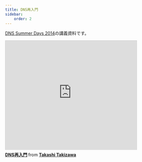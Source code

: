 ```yaml
---
title: DNS再入門
sidebar:
    order: 2
---
```

[DNS Summer Days 2014](http://dnsops.jp/event20140626.html)の講義資料です。

<iframe src="https://www.slideshare.net/slideshow/embed_code/8365175" width="427" height="356" frameborder="0" marginwidth="0" marginheight="0" scrolling="no" style="border:1px solid #CCC;border-width:1px 1px 0;margin-bottom:5px" allowfullscreen> </iframe> <div style="margin-bottom:5px"> <strong> <a href="https://www.slideshare.net/ttkzw/dnstudy-01-dnsprimer" title="DNS再入門" target="_blank">DNS再入門</a> </strong> from <strong><a href="https://www.slideshare.net/ttkzw" target="_blank">Takashi Takizawa</a></strong> </div>
